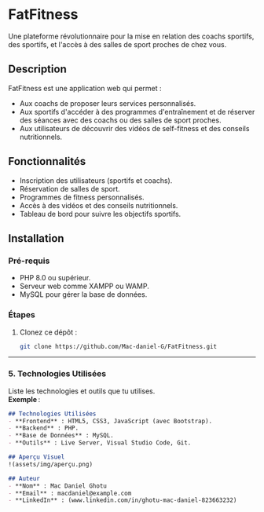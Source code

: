 # FatFitness  
Une plateforme révolutionnaire pour la mise en relation des coachs sportifs, des sportifs, et l'accès à des salles de sport proches de chez vous.

## Description  
FatFitness est une application web qui permet :
- Aux coachs de proposer leurs services personnalisés.
- Aux sportifs d'accéder à des programmes d'entraînement et de réserver des séances avec des coachs ou des salles de sport proches.
- Aux utilisateurs de découvrir des vidéos de self-fitness et des conseils nutritionnels.

## Fonctionnalités  
- Inscription des utilisateurs (sportifs et coachs).  
- Réservation de salles de sport.  
- Programmes de fitness personnalisés.  
- Accès à des vidéos et des conseils nutritionnels.  
- Tableau de bord pour suivre les objectifs sportifs.

## Installation  

### Pré-requis  
- PHP 8.0 ou supérieur.  
- Serveur web comme XAMPP ou WAMP.  
- MySQL pour gérer la base de données.

### Étapes  
1. Clonez ce dépôt :  
   ```bash
   git clone https://github.com/Mac-daniel-G/FatFitness.git

---

### 5. **Technologies Utilisées**
Liste les technologies et outils que tu utilises.  
**Exemple** :  
```markdown
## Technologies Utilisées  
- **Frontend** : HTML5, CSS3, JavaScript (avec Bootstrap).  
- **Backend** : PHP.  
- **Base de Données** : MySQL.  
- **Outils** : Live Server, Visual Studio Code, Git.

## Aperçu Visuel  
!(assets/img/aperçu.png)

## Auteur  
- **Nom** : Mac Daniel Ghotu  
- **Email** : macdaniel@example.com  
- **LinkedIn** : (www.linkedin.com/in/ghotu-mac-daniel-823663232)
